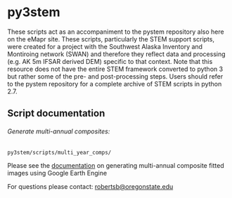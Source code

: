 # py3stem
These scripts act as an accompaniment to the pystem repository also here on the eMapr site. These scripts, particularly the STEM support scripts, were created for a project with the Southwest Alaska Inventory and Montiroing network (SWAN) and therefore they reflect data and processing (e.g. AK 5m IFSAR derived DEM) specific to that context. Note that this resource does not have the entire STEM framework converted to python 3 but rather some of the pre- and post-processing steps. Users should refer to the pystem repository for a complete archive of STEM scripts in python 2.7.

## Script documentation 
###### Generate multi-annual composites: 
```
py3stem/scripts/multi_year_comps/
```
Please see the [documentation](https://docs.google.com/document/d/1jZlcqwqajsnpDLvuhBNi60GB3Wl95gbMG19IYUxq2E4/edit?usp=sharing) on generating multi-annual composite fitted images using Google Earth Engine 


For questions please contact: robertsb@oregonstate.edu
